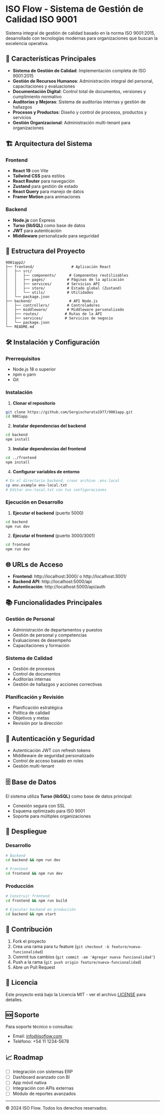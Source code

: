 # ISO Flow - Sistema de Gestión de Calidad ISO 9001

Sistema integral de gestión de calidad basado en la norma ISO 9001:2015, desarrollado con tecnologías modernas para organizaciones que buscan la excelencia operativa.

## 🚀 Características Principales

- **Sistema de Gestión de Calidad**: Implementación completa de ISO 9001:2015
- **Gestión de Recursos Humanos**: Administración integral del personal, capacitaciones y evaluaciones
- **Documentación Digital**: Control total de documentos, versiones y cumplimiento normativo
- **Auditorías y Mejoras**: Sistema de auditorías internas y gestión de hallazgos
- **Procesos y Productos**: Diseño y control de procesos, productos y servicios
- **Gestión Organizacional**: Administración multi-tenant para organizaciones

## 🏗️ Arquitectura del Sistema

### Frontend
- **React 19** con Vite
- **Tailwind CSS** para estilos
- **React Router** para navegación
- **Zustand** para gestión de estado
- **React Query** para manejo de datos
- **Framer Motion** para animaciones

### Backend
- **Node.js** con Express
- **Turso (libSQL)** como base de datos
- **JWT** para autenticación
- **Middleware** personalizado para seguridad

## 📁 Estructura del Proyecto

```
9001app2/
├── frontend/                 # Aplicación React
│   ├── src/
│   │   ├── components/      # Componentes reutilizables
│   │   ├── pages/          # Páginas de la aplicación
│   │   ├── services/       # Servicios API
│   │   ├── store/          # Estado global (Zustand)
│   │   └── utils/          # Utilidades
│   └── package.json
├── backend/                 # API Node.js
│   ├── controllers/        # Controladores
│   ├── middleware/         # Middleware personalizado
│   ├── routes/            # Rutas de la API
│   ├── services/          # Servicios de negocio
│   └── package.json
└── README.md
```

## 🛠️ Instalación y Configuración

### Prerrequisitos
- Node.js 18 o superior
- npm o yarn
- Git

### Instalación

1. **Clonar el repositorio**
```bash
git clone https://github.com/Sergiocharata1977/9001app.git
cd 9001app
```

2. **Instalar dependencias del backend**
```bash
cd backend
npm install
```

3. **Instalar dependencias del frontend**
```bash
cd ../frontend
npm install
```

4. **Configurar variables de entorno**
```bash
# En el directorio backend, crear archivo .env.local
cp env.example env-local.txt
# Editar env-local.txt con tus configuraciones
```

### Ejecución en Desarrollo

1. **Ejecutar el backend** (puerto 5000)
```bash
cd backend
npm run dev
```

2. **Ejecutar el frontend** (puerto 3000/3001)
```bash
cd frontend
npm run dev
```

## 🌐 URLs de Acceso

- **Frontend**: http://localhost:3000/ o http://localhost:3001/
- **Backend API**: http://localhost:5000/api
- **Autenticación**: http://localhost:5000/api/auth

## 📚 Funcionalidades Principales

### Gestión de Personal
- Administración de departamentos y puestos
- Gestión de personal y competencias
- Evaluaciones de desempeño
- Capacitaciones y formación

### Sistema de Calidad
- Gestión de procesos
- Control de documentos
- Auditorías internas
- Gestión de hallazgos y acciones correctivas

### Planificación y Revisión
- Planificación estratégica
- Política de calidad
- Objetivos y metas
- Revisión por la dirección

## 🔐 Autenticación y Seguridad

- Autenticación JWT con refresh tokens
- Middleware de seguridad personalizado
- Control de acceso basado en roles
- Gestión multi-tenant

## 🗄️ Base de Datos

El sistema utiliza **Turso (libSQL)** como base de datos principal:
- Conexión segura con SSL
- Esquema optimizado para ISO 9001
- Soporte para múltiples organizaciones

## 🚀 Despliegue

### Desarrollo
```bash
# Backend
cd backend && npm run dev

# Frontend
cd frontend && npm run dev
```

### Producción
```bash
# Construir frontend
cd frontend && npm run build

# Ejecutar backend en producción
cd backend && npm start
```

## 🤝 Contribución

1. Fork el proyecto
2. Crea una rama para tu feature (`git checkout -b feature/nueva-funcionalidad`)
3. Commit tus cambios (`git commit -am 'Agregar nueva funcionalidad'`)
4. Push a la rama (`git push origin feature/nueva-funcionalidad`)
5. Abre un Pull Request

## 📄 Licencia

Este proyecto está bajo la Licencia MIT - ver el archivo [LICENSE](LICENSE) para detalles.

## 🆘 Soporte

Para soporte técnico o consultas:
- Email: info@isoflow.com
- Teléfono: +54 11 1234-5678

## 📈 Roadmap

- [ ] Integración con sistemas ERP
- [ ] Dashboard avanzado con BI
- [ ] App móvil nativa
- [ ] Integración con APIs externas
- [ ] Módulo de reportes avanzados

---

© 2024 ISO Flow. Todos los derechos reservados.